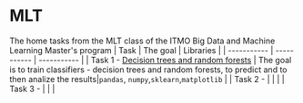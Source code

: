 # MLT
The home tasks from the MLT class of the ITMO Big Data and Machine Learning Master's program
| Task | The goal | Libraries |
| ----------- | ----------- | ----------- |
| Task 1 - [Decision trees and random forests]() | The goal is to train classifiers - decision trees and random forests, to predict and to then analize the results|`pandas`, `numpy`,`sklearn`,`matplotlib` |
| Task 2 - []() | | |
| Task 3 - []() | | |
